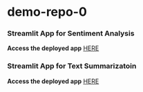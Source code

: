 # demo-repo-0


### Streamlit App for Sentiment Analysis
 **Access the deployed app**  <a href="https://demo-repo-zero.streamlit.app/s">HERE</a>


### Streamlit App for Text Summarizatoin
 **Access the deployed app**  <a href="https://demo-repo-one.streamlit.app/s">HERE</a>
